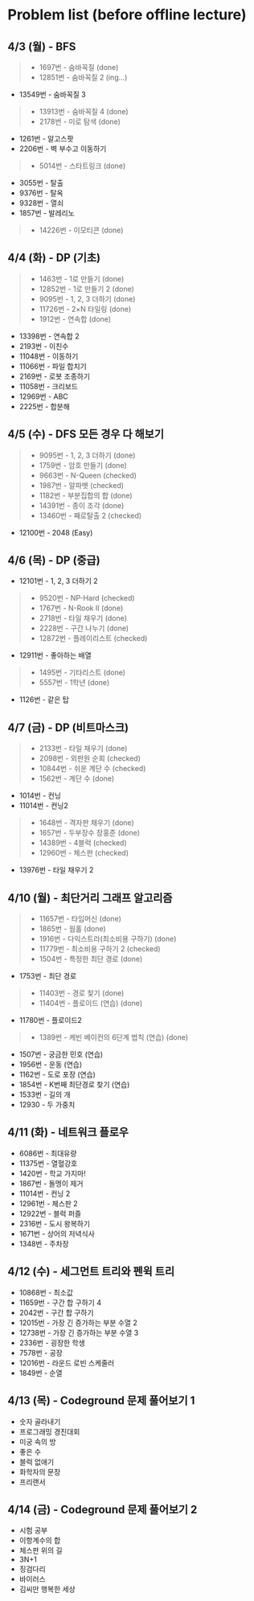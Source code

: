 Problem list (before offline lecture)
====================================


4/3 (월) - BFS
--------------

> - 1697번 - 숨바꼭질 (done)
>- 12851번 - 숨바꼭질 2 (ing...)
- 13549번 - 숨바꼭질 3
>- 13913번 - 숨바꼭질 4 (done)
>- 2178번 - 미로 탐색 (done)
- 1261번 - 알고스팟
- 2206번 - 벽 부수고 이동하기
>- 5014번 - 스타트링크 (done)
- 3055번 - 탈출
- 9376번 - 탈옥
- 9328번 - 열쇠
- 1857번 - 발레리노
>- 14226번 - 이모티콘 (done)



4/4 (화) - DP (기초)
-------------------

>- 1463번 - 1로 만들기 (done)
>- 12852번 - 1로 만들기 2 (done)
>- 9095번 - 1, 2, 3 더하기 (done)
>- 11726번 - 2×N 타일링 (done)
>- 1912번 - 연속합 (done)
- 13398번 - 연속합 2
- 2193번 - 이친수
- 11048번 - 이동하기
- 11066번 - 파일 합치기
- 2169번 - 로봇 조종하기
- 11058번 - 크리보드
- 12969번 - ABC
- 2225번 - 합분해



4/5 (수) - DFS 모든 경우 다 해보기
--------------------------------

>- 9095번 - 1, 2, 3 더하기 (done)
>- 1759번 - 암호 만들기 (done)
>- 9663번 - N-Queen (checked)
>- 1987번 - 알파벳 (checked)
>- 1182번 - 부분집합의 합 (done)
>- 14391번 - 종이 조각 (done)
>- 13460번 - 째로탈출 2 (checked)
- 12100번 - 2048 (Easy)



4/6 (목) - DP (중급)
-------------------

- 12101번 - 1, 2, 3 더하기 2
>- 9520번 - NP-Hard (checked)
>- 1767번 - N-Rook II (done)
>- 2718번 - 타일 채우기 (done)
>- 2228번 - 구간 나누기 (done)
>- 12872번 - 플레이리스트 (checked)
- 12911번 - 좋아하는 배열
>- 1495번 - 기타리스트 (done)
>- 5557번 - 1학년 (done)
- 1126번 - 같은 탑



4/7 (금) - DP (비트마스크)
-------------------------

>- 2133번 - 타일 채우기 (done)
>- 2098번 - 외판원 순회 (checked)
>- 10844번 - 쉬운 계단 수 (checked)
>- 1562번 - 계단 수 (done)
- 1014번 - 컨닝
- 11014번 - 컨닝2
>- 1648번 - 격자판 채우기 (done)
>- 1657번 - 두부장수 장홍준 (done)
>- 14389번 - 4블럭 (checked)
>- 12960번 - 체스판 (checked)
- 13976번 - 타일 채우기 2



4/10 (월) - 최단거리 그래프 알고리즘
----------------------------------

>- 11657번 - 타임머신 (done)
>- 1865번 - 웜홀 (done)
>- 1916번 - 다익스트라(최소비용 구하기) (done)
>- 11779번 - 최소비용 구하기 2 (checked)
>- 1504번 - 특정한 최단 경로 (done)
- 1753번 - 최단 경로
>- 11403번 - 경로 찾기 (done)
>- 11404번 - 플로이드 (연습) (done)
- 11780번 - 플로이드2
>- 1389번 - 케빈 베이컨의 6단계 법칙 (연습) (done)
- 1507번 - 궁금한 민호 (연습)
- 1956번 - 운동 (연습)
- 1162번 - 도로 포장 (연습)
- 1854번 - K번째 최단경로 찾기 (연습)
- 1533번 - 길의 개
- 12930 - 두 가중치



4/11 (화) - 네트워크 플로우
-------------------------

- 6086번 - 최대유량
- 11375번 - 열혈강호
- 1420번 - 학교 가지마!
- 1867번 - 돌멩이 제거
- 11014번 - 컨닝 2
- 12961번 - 체스판 2
- 12922번 - 블럭 퍼즐
- 2316번 - 도시 왕복하기
- 1671번 - 상어의 저녁식사
- 1348번 - 주차장



4/12 (수) - 세그먼트 트리와 펜윅 트리
-----------------------------------

- 10868번 - 최소값
- 11659번 - 구간 합 구하기 4
- 2042번 - 구간 합 구하기
- 12015번 - 가장 긴 증가하는 부분 수열 2
- 12738번 - 가장 긴 증가하는 부분 수열 3
- 2336번 - 굉장한 학생
- 7578번 - 공장
- 12016번 - 라운드 로빈 스케줄러
- 1849번 - 순열



4/13 (목) - Codeground 문제 풀어보기 1
-------------------------------------

- 숫자 골라내기
- 프로그래밍 경진대회
- 미궁 속의 방
- 좋은 수
- 블럭 없애기
- 화학자의 문장
- 프리랜서



4/14 (금) - Codeground 문제 풀어보기 2
-------------------------------------

- 시험 공부
- 이항계수의 합
- 체스판 위의 길
- 3N+1
- 징검다리
- 바이러스
- 김씨만 행복한 세상
